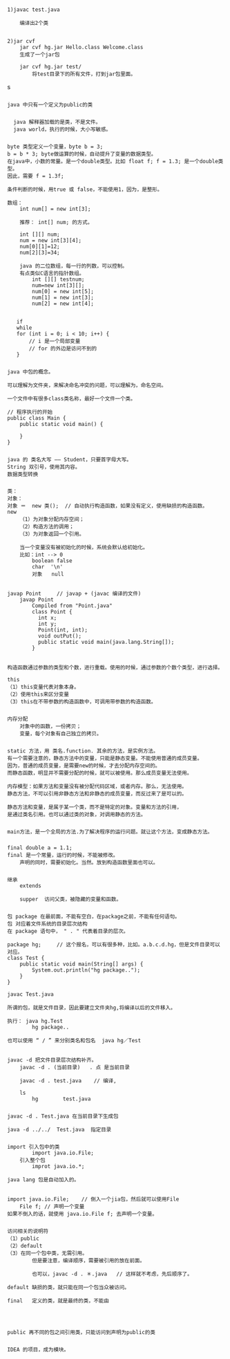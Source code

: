 ###
    1)javac test.java

        编译出2个类


    2)jar cvf
        jar cvf hg.jar Hello.class Welcome.class
        生成了一个jar包

        jar cvf hg.jar test/
            将test目录下的所有文件，打到jar包里面。
s
###
    java 中只有一个定义为public的类

###
      java 解释器加载的是类，不是文件。
      java world，执行的时候，大小写敏感。


###
    byte 类型定义一个变量，byte b = 3;
    b = b * 3; byte做运算的时候，自动提升了变量的数据类型。
    在java中，小数的常量。是一个double类型。比如 float f; f = 1.3; 是一个double类型。
    因此，需要 f = 1.3f;

    条件判断的时候，用true 或 false，不能使用1，因为，是整形。

    数组：
        int num[] = new int[3];

        推荐： int[] num; 的方式。

        int [][] num;
        num = new int[3][4];
        num[0][1]=12;
        num[2][3]=34;

        java 的二位数组，每一行的列数，可以控制。
        有点类似C语言的指针数组。
            int [][] testnum;
            num=new int[3][];
            num[0] = new int[5];
            num[1] = new int[3];
            num[2] = new int[4];


       if
       while
       for (int i = 0; i < 10; i++) {
           // i 是一个局部变量
           // for 的外边是访问不到的
       }

###
    java 中包的概念。

    可以理解为文件夹，来解决命名冲突的问题，可以理解为，命名空间。

    一个文件中有很多class类名称，最好一个文件一个类。

    // 程序执行的开始
    public class Main {
        public static void main() {

        }
    }



###

    java 的 类名大写 —— Student，只要首字母大写。
    String 双引号，使用其内容。
    数据类型转换


###
    类：
    对象：
    对象 ＝  new 类();  // 自动执行构造函数，如果没有定义，使用缺损的构造函数。
    new
        （1）为对象分配内存空间；
        （2）构造方法的调用；
        （3）为对象返回一个引用。

        当一个变量没有被初始化的时候，系统会默认给初始化。
        比如：int --> 0
            boolean false
            char  '\n'
            对象   null


    javap Point     // javap + (javac 编译的文件)
        javap Point
            Compiled from "Point.java"
            class Point {
              int x;
              int y;
              Point(int, int);
              void outPut();
              public static void main(java.lang.String[]);
            }


    构造函数通过参数的类型和个数，进行重载。使用的时候，通过参数的个数个类型，进行选择。

    this
    （1）this变量代表对象本身。
    （2）使用this来区分变量
    （3）this在不带参数的构造函数中，可调用带参数的构造函数。


###

    内存分配
        对象中的函数，一份拷贝；
        变量，每个对象有自己独立的拷贝。


###

    static 方法，用 类名.function. 其余的方法，是实例方法。
    有一个需要注意的，静态方法中的变量，只能是静态变量。不能使用普通的成员变量。
    因为，普通的成员变量，是需要new的时候，才去分配内存空间的。
    而静态函数，明显并不需要分配的时候，就可以被使用。那么成员变量无法使用。

    内存模型：如果方法和变量没有被分配代码区域，或者内存。那么，无法使用。
    静态方法，不可以引用非静态方法和非静态的成员变量，而反过来了是可以的。

    静态方法和变量，是属于某一个类，而不是特定的对象。变量和方法的引用，
    是通过类名引用。也可以通过类的对象，对调用静态的方法。

###

    main方法，是一个全局的方法.为了解决程序的运行问题。就让这个方法，变成静态方法。


###
    final double a = 1.1;
    final 是一个常量，运行的时候，不能被修改。
        声明的同时，需要初始化。当然。放到构造函数里面也可以。



###

    继承
        extends

        supper  访问父类，被隐藏的变量和函数。





###

    包 package 在最前面，不能有空白，在package之前，不能有任何语句。
    包 对应着文件系统的目录层次结构
    在 package 语句中， " . " 代表着目录的层次。

    package hg;     // 这个报名，可以有很多种，比如。a.b.c.d.hg，但是文件目录可以对应。
    class Test {
        public static void main(String[] args) {
            System.out.println("hg package..");
        }
    }

    javac Test.java

    所谓的包，就是文件目录，因此要建立文件夹hg,将编译以后的文件移入。

    执行： java hg.Test
            hg package..

    也可以使用 “ / ” 来分别类名和包名  java hg／Test


    javac -d 把文件目录层次结构补齐。
        javac -d . (当前目录)   . 点 是当前目录

        javac -d . test.java    // 编译,

        ls
            hg        test.java


###
    javac -d . Test.java 在当前目录下生成包

    java -d ../../  Test.java  指定目录



###

    import 引入包中的类
            import java.io.File;
        引入整个包
            improt java.io.*;

    java lang 包是自动加入的。


    import java.io.File;    // 倒入一个jia包，然后就可以使用File
        File f; // 声明一个变量
    如果不倒入的话，就使用 java.io.File f; 去声明一个变量。



###

    访问相关的说明符
    （1）public
    （2）default
    （3）在同一个包中类，无需引用。
            但是要注意，编译顺序，需要被引用的放在前面。

            也可以，javac -d . ＊.java   // 这样就不考虑，先后顺序了。

    default 缺损的类，就只能在同一个包当众被访问。

    final   定义的类，就是最终的类，不能由




    public 再不同的包之间引用类，只能访问到声明为public的类




###

###


###
































###

    IDEA 的项目，成为模块。






































 ###

